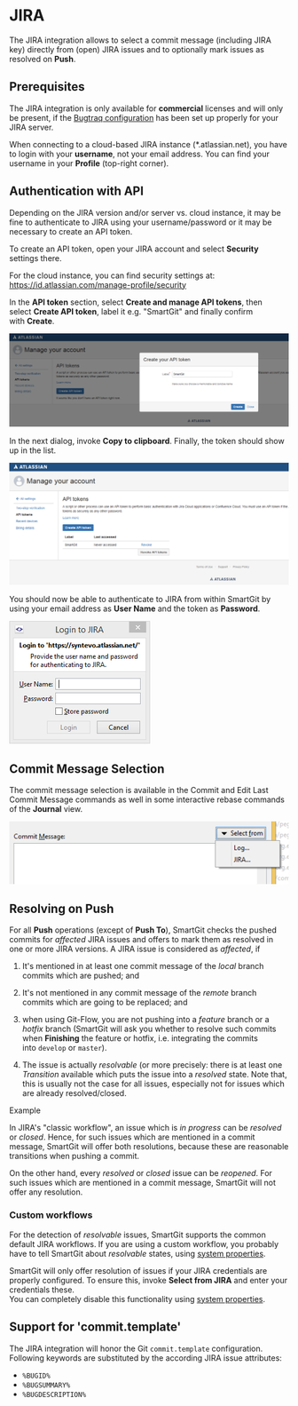 # JIRA

The JIRA integration allows to select a commit message (including JIRA
key) directly from (open) JIRA issues and to optionally mark issues as
resolved on **Push**.

## Prerequisites

The JIRA integration is only available for **commercial** licenses and
will only be present, if the [Bugtraq configuration](Bugtraq-links-to-issue-trackers-.md) has been set up
properly for your JIRA server.



When connecting to a cloud-based JIRA instance (\*.atlassian.net), you
have to login with your **username**, not your email address. You can
find your username in your **Profile** (top-right corner).



## Authentication with API

Depending on the JIRA version and/or server vs. cloud instance, it may
be fine to authenticate to JIRA using your username/password or it may
be necessary to create an API token.

To create an API token, open your JIRA account and select **Security**
settings there.



For the cloud instance, you can find security settings at:
<https://id.atlassian.com/manage-profile/security>



In the **API token** section, select **Create and manage API tokens**,
then select **Create API token**, label it e.g. "SmartGit" and finally
confirm with **Create**.

![](attachments/39321706/39321708.png)

In the next dialog, invoke **Copy to clipboard**. Finally, the token
should show up in the list.

![](attachments/39321706/39321709.png)

You should now be able to authenticate to JIRA from within SmartGit by
using your email address as **User Name** and the token as **Password**.

![](attachments/39321706/39321707.png)

## Commit Message Selection

The commit message selection is available in the Commit and Edit Last
Commit Message commands as well in some interactive rebase commands of
the **Journal** view.

![](attachments/39321706/39321710.png)

## Resolving on Push

For all **Push** operations (except of **Push To**), SmartGit checks the
pushed commits for *affected* JIRA issues and offers to mark them as
resolved in one or more JIRA versions. A JIRA issue is considered as
*affected*, if

1.  It's mentioned in at least one commit message of the *local* branch
    commits which are pushed; and

2.  It's not mentioned in any commit message of the *remote* branch
    commits which are going to be replaced; and

3.  when using Git-Flow, you are not pushing into a *feature* branch or
    a *hotfix* branch (SmartGit will ask you whether to resolve such
    commits when **Finishing** the feature or hotfix, i.e. integrating
    the commits into `develop` or `master`).

4.  The issue is actually *resolvable* (or more precisely: there is at
    least one *Transition* available which puts the issue into a
    *resolved* state. Note that, this is usually not the case for all
    issues, especially not for issues which are already resolved/closed.

  


Example


In JIRA's "classic workflow", an issue which is *in progress* can be
*resolved* or *closed*. Hence, for such issues which are mentioned in a
commit message, SmartGit will offer both resolutions, because these are
reasonable transitions when pushing a commit.

On the other hand, every *resolved* or *closed* issue can be *reopened*.
For such issues which are mentioned in a commit message, SmartGit will
not offer any resolution.



### Custom workflows

For the detection of *resolvable* issues, SmartGit supports the common
default JIRA workflows. If you are using a custom workflow, you probably
have to tell SmartGit about *resolvable* states, using [system properties](System-Properties.md#SystemProperties-properties.jira.resolvableStates).



SmartGit will only offer resolution of issues if your JIRA credentials
are properly configured. To ensure this, invoke **Select from JIRA** and
enter your credentials these.  
You can completely disable this functionality using [system properties](System-Properties.md#SystemProperties-properties.jira).



## Support for 'commit.template'

The JIRA integration will honor the Git `commit.template` configuration.
Following keywords are substituted by the according JIRA issue
attributes:

-   `%BUGID%`
-   `%BUGSUMMARY%`
-   `%BUGDESCRIPTION%`

  

  


